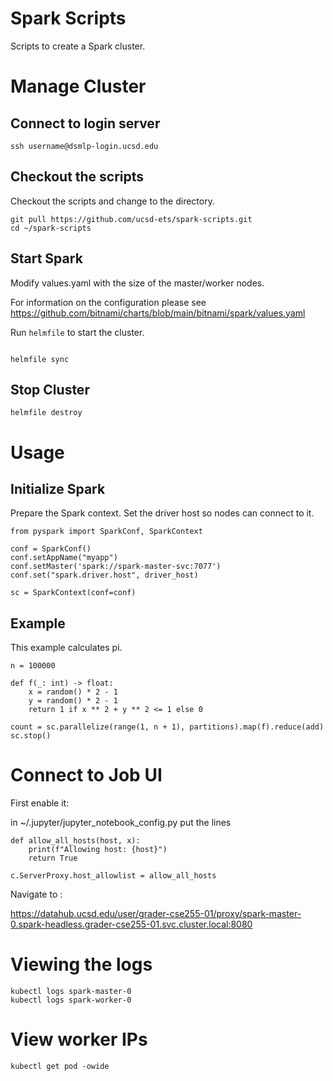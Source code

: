 # Spark Scripts

Scripts to create a Spark cluster.

# Manage Cluster

## Connect to login server

```
ssh username@dsmlp-login.ucsd.edu
```

## Checkout the scripts

Checkout the scripts and change to the directory.

```
git pull https://github.com/ucsd-ets/spark-scripts.git
cd ~/spark-scripts
```

## Start Spark

Modify values.yaml with the size of the master/worker nodes.

For information on the configuration please see https://github.com/bitnami/charts/blob/main/bitnami/spark/values.yaml

Run `helmfile` to start the cluster.
```

helmfile sync
```

## Stop Cluster

```
helmfile destroy
```

# Usage

## Initialize Spark

Prepare the Spark context. Set the driver host so nodes can connect to it.

```
from pyspark import SparkConf, SparkContext

conf = SparkConf()
conf.setAppName("myapp")
conf.setMaster('spark://spark-master-svc:7077') 
conf.set("spark.driver.host", driver_host)

sc = SparkContext(conf=conf)

```

## Example

This example calculates pi.

```
n = 100000

def f(_: int) -> float:
    x = random() * 2 - 1
    y = random() * 2 - 1
    return 1 if x ** 2 + y ** 2 <= 1 else 0

count = sc.parallelize(range(1, n + 1), partitions).map(f).reduce(add)
sc.stop()

```

# Connect to Job UI

First enable it:

in ~/.jupyter/jupyter_notebook_config.py put the lines

```
def allow_all_hosts(host, x):
    print(f"Allowing host: {host}")
    return True

c.ServerProxy.host_allowlist = allow_all_hosts
```

Navigate to :

https://datahub.ucsd.edu/user/grader-cse255-01/proxy/spark-master-0.spark-headless.grader-cse255-01.svc.cluster.local:8080



# Viewing the logs

```
kubectl logs spark-master-0
kubectl logs spark-worker-0
```

# View worker IPs

```
kubectl get pod -owide
```
